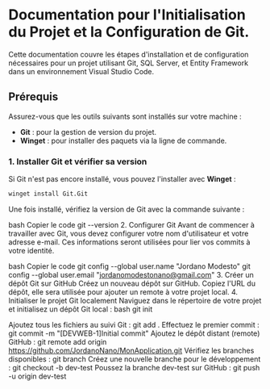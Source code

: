 # Documentation pour l'Initialisation du Projet et la Configuration de Git.

Cette documentation couvre les étapes d'installation et de configuration nécessaires pour un projet utilisant Git, SQL Server, et Entity Framework dans un environnement Visual Studio Code.

## Prérequis

Assurez-vous que les outils suivants sont installés sur votre machine :
- **Git** : pour la gestion de version du projet.
- **Winget** : pour installer des paquets via la ligne de commande.

### 1. Installer Git et vérifier sa version

Si Git n'est pas encore installé, vous pouvez l'installer avec **Winget** :

```bash
winget install Git.Git
```
Une fois installé, vérifiez la version de Git avec la commande suivante :

bash
Copier le code
git --version
2. Configurer Git
Avant de commencer à travailler avec Git, vous devez configurer votre nom d'utilisateur et votre adresse e-mail. Ces informations seront utilisées pour lier vos commits à votre identité.

bash
Copier le code
git config --global user.name "Jordano Modesto"
git config --global user.email "jordanomodestonano@gmail.com"
3. Créer un dépôt Git sur GitHub
Créez un nouveau dépôt sur GitHub.
Copiez l'URL du dépôt, elle sera utilisée pour ajouter un remote à votre projet local.
4. Initialiser le projet Git localement
Naviguez dans le répertoire de votre projet et initialisez un dépôt Git local :
bash
git init

Ajoutez tous les fichiers au suivi Git :
git add .
Effectuez le premier commit :
git commit -m "[DEVWEB-1]Initial commit"
Ajoutez le dépôt distant (remote) GitHub :
git remote add origin https://github.com/JordanoNano/MonApplication.git
Vérifiez les branches disponibles :
git branch
Créez une nouvelle branche pour le développement :
git checkout -b dev-test
Poussez la branche dev-test sur GitHub :
git push -u origin dev-test


